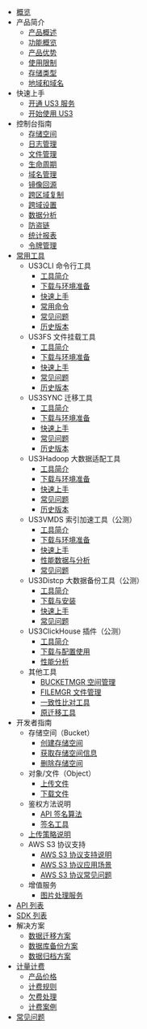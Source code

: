 
* [概览](/ufile/README)
* 产品简介
    * [产品概述](/ufile/introduction/concept)
    * [功能概览](/ufile/introduction/functions)
    * [产品优势](/ufile/introduction/advantages)
    * [使用限制](/ufile/introduction/limit)
    * [存储类型](/ufile/introduction/storage_type)
    * [地域和域名](/ufile/introduction/region)
* 快速上手
    * [开通 US3 服务](/ufile/quick/start_service)
    * [开始使用 US3](/ufile/quick/quick_start)
* 控制台指南
    * [存储空间](/ufile/guide/space)
    * [日志管理](/ufile/guide/logging)
    * [文件管理](/ufile/guide/management)
    * [生命周期](/ufile/guide/lifecycle)
    * [域名管理](/ufile/guide/domain)
    * [镜像回源](/ufile/guide/mirror)
    * [跨区域复制](/ufile/guide/multisite)
    * [跨域设置](/ufile/guide/cors)
    * [数据分析](/ufile/guide/analyze)
    * [防盗链](/ufile/guide/referer)
    * [统计报表](/ufile/guide/dashboard)
    * [令牌管理](/ufile/guide/token)
* [常用工具](/ufile/tools/introduction)
    * US3CLI 命令行工具
        * [工具简介](/ufile/tools/us3cli/introduction)
        * [下载与环境准备](/ufile/tools/us3cli/prepare)
        * [快速上手](/ufile/tools/us3cli/quickaccess)
        * [常用命令](/ufile/tools/us3cli/command)
        * [常见问题](/ufile/tools/us3cli/questions)
        * [历史版本](/ufile/tools/us3cli/ReleaseNote)
    * US3FS 文件挂载工具
        * [工具简介](/ufile/tools/us3fs/introduction)
        * [下载与环境准备](/ufile/tools/us3fs/prepare)
        * [快速上手](/ufile/tools/us3fs/quickaccess)
        * [常见问题](/ufile/tools/us3fs/questions)
        * [历史版本](/ufile/tools/us3fs/ReleaseNote)
    * US3SYNC 迁移工具
        * [工具简介](/ufile/tools/us3sync/introduction)
        * [下载与环境准备](/ufile/tools/us3sync/prepare)
        * [快速上手](/ufile/tools/us3sync/quickaccess)
        * [常见问题](/ufile/tools/us3sync/questions)
        * [历史版本](/ufile/tools/us3sync/ReleaseNote)
    * US3Hadoop 大数据适配工具
        * [工具简介](/ufile/tools/us3hadoop/introduction)
        * [下载与环境准备](/ufile/tools/us3hadoop/prepare)
        * [快速上手](/ufile/tools/us3hadoop/quickaccess)
        * [常见问题](/ufile/tools/us3hadoop/questions)
        * [历史版本](/ufile/tools/us3hadoop/ReleaseNote)
    * US3VMDS 索引加速工具（公测）
        * [工具简介](/ufile/tools/us3vmds/introduction)
        * [下载与环境准备](/ufile/tools/us3vmds/prepare)
        * [快速上手](/ufile/tools/us3vmds/quickaccess)
        * [性能数据与分析](/ufile/tools/us3vmds/testdata)
        * [常见问题](/ufile/tools/us3vmds/questions)
    * US3Distcp 大数据备份工具（公测）
        * [工具简介](/ufile/tools/us3distcp/introduction)
        * [下载与安装](/ufile/tools/us3distcp/prepare)
        * [快速上手](/ufile/tools/us3distcp/quickaccess)
        * [常见问题](/ufile/tools/us3distcp/questions)
    * US3ClickHouse 插件（公测）
        * [工具简介](/ufile/tools/us3clickhouse/introduction)
        * [下载与配置使用](/ufile/tools/us3clickhouse/prepare)
        * [性能分析](/ufile/tools/us3clickhouse/testdata)
    * 其他工具
        * [BUCKETMGR 空间管理](/ufile/tools/tools/tools_bcket)
        * [FILEMGR 文件管理](/ufile/tools/tools/tools_file)
        * [一致性比对工具](/ufile/tools/tools/consistency)
        * [原迁移工具](/ufile/tools/tools/ufile_import)
* 开发者指南
    * 存储空间（Bucket）
        * [创建存储空间](/ufile/guide/bucket/devguide)
        * [获取存储空间信息](/ufile/guide/bucket/describe)
        * [删除存储空间](/ufile/guide/bucket/delete)
    * 对象/文件（Object）
        * [上传文件](/ufile/guide/file/put)
        * [下载文件](/ufile/guide/file/download)
    * 鉴权方法说明
        * [API 签名算法](/ufile/api/authorization)
        * [签名工具](/ufile/api/authorization-tool)
	* [上传策略说明](/ufile/putpolicy)
    * AWS S3 协议支持
        * [AWS S3 协议支持说明](/ufile/s3/s3_introduction)
        * [AWS S3 协议应用场景](/ufile/s3/s3_application)
		* [AWS S3 协议常见问题](/ufile/s3/s3_questions)
    * 增值服务
        * [图片处理服务](/ufile/service/pic)
* [API 列表](/ufile/api_reference)
* [SDK 列表](/ufile/tools/sdk)
* 解决方案
    * [数据迁移方案](/ufile/solutions/remove)
    * [数据库备份方案](/ufile/solutions/backup)
    * [数据归档方案](/ufile/solutions/archive)
* [计量计费](/ufile/bill/new)
    * [产品价格](/ufile/bill/billing)
    * [计费规则](/ufile/bill/directions)
    * [欠费处理](/ufile/bill/arrears)
    * [计费案例](/ufile/bill/case)
* [常见问题](/ufile/faq)



